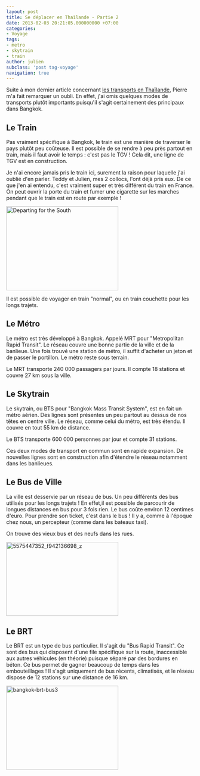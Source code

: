 ```yaml
---
layout: post
title: Se déplacer en Thaïlande - Partie 2
date: 2013-02-03 20:21:05.000000000 +07:00
categories:
- Voyage
tags:
- metro
- skytrain
- train
author: julien
subclass: 'post tag-voyage'
navigation: true
---
```


Suite à mon dernier article concernant <a title="Comment se déplacer en Thaïlande" href="/se-deplacer-en-thailande">les transports en Thaïlande</a>, Pierre m'a fait remarquer un oubli. En effet, j'ai omis quelques modes de transports plutôt importants puisqu'il s'agit certainement des principaux dans Bangkok.<!--more-->

<h2>Le Train</h2>

Pas vraiment spécifique à Bangkok, le train est une manière de traverser le pays plutôt peu coûteuse. Il est possible de se rendre à peu près partout en train, mais il faut avoir le temps : c'est pas le TGV ! Cela dit, une ligne de TGV est en construction.

Je n'ai encore jamais pris le train ici, surement la raison pour laquelle j'ai oublié d'en parler. Teddy et Julien, mes 2 collocs, l'ont déjà pris eux. De ce que j'en ai entendu, c'est vraiment super et très différent du train en France. On peut ouvrir la porte du train et fumer une cigarette sur les marches pendant que le train est en route par exemple !

<img alt="Departing for the South" src="{{ site.baseurl }}/assets/images/thai-train-300x225.jpg" width="300" height="225" />

Il est possible de voyager en train "normal", ou en train couchette pour les longs trajets.

<h2>Le Métro</h2>

Le métro est très développé à Bangkok. Appelé MRT pour "Metropolitan Rapid Transit". Le réseau couvre une bonne partie de la ville et de la banlieue. Une fois trouvé une station de métro, il suffit d'acheter un jeton et de passer le portillon. Le métro reste sous terrain.

Le MRT transporte 240 000 passagers par jours. Il compte 18 stations et couvre 27 km sous la ville.

<h2>Le Skytrain</h2>

Le skytrain, ou BTS pour "Bangkok Mass Transit System", est en fait un métro aérien. Des lignes sont présentes un peu partout au dessus de nos têtes en centre ville. Le réseau, comme celui du métro, est très étendu. Il couvre en tout 55 km de distance.

Le BTS transporte 600 000 personnes par jour et compte 31 stations.

Ces deux modes de transport en commun sont en rapide expansion. De nouvelles lignes sont en construction afin d'étendre le réseau notamment dans les banlieues.

<h2>Le Bus de Ville</h2>

La ville est desservie par un réseau de bus. Un peu différents des bus utilisés pour les longs trajets ! En effet,il est possible de parcourir de longues distances en bus pour 3 fois rien. Le bus coûte environ 12 centimes d'euro. Pour prendre son ticket, c'est dans le bus ! Il y a, comme à l'époque chez nous, un percepteur (comme dans les bateaux taxi).

On trouve des vieux bus et des neufs dans les rues.

<img alt="5575447352_f942136698_z" src="{{ site.baseurl }}/assets/images/5575447352_f942136698_z-300x198.jpg" width="300" height="198" />

<h2>Le BRT</h2>

Le BRT est un type de bus particulier. Il s'agit du "Bus Rapid Transit". Ce sont des bus qui disposent d'une file spécifique sur la route, inaccessible aux autres véhicules (en théorie) puisque séparé par des bordures en béton. Ce bus permet de gagner beaucoup de temps dans les embouteillages ! Il s'agit uniquement de bus récents, climatisés, et le réseau dispose de 12 stations sur une distance de 16 km.

<img alt="bangkok-brt-bus3" src="{{ site.baseurl }}/assets/images/bangkok-brt-bus3-300x225.jpg" width="300" height="225" />
